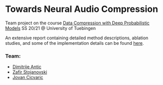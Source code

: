 # Towards Neural Audio Compression
Team project on the course [Data Compression with Deep Probabilistic Models](https://robamler.github.io/teaching/compress21/?fbclid=IwAR31Xj8FWNvDEalRqjjXr0Q4jncGnU3NpWD_QO2soU2HtTdpcMlgk7wPZ1w) SS 20/21 @ University of Tuebingen

An extensive report containing detailed method descriptions, ablation studies, and some of the implementation details can be found [here](assets/DimitrijeAntic_ZafirStojanovski_JovanCicvaric.pdf).

### Team:
* [Dimitrije Antic](https://github.com/antic11d/)
* [Zafir Stojanovski](https://github.com/zafir-stojanovski/)
* [Jovan Cicvaric](https://github.com/cile98)
